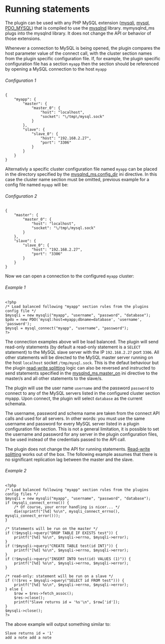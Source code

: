 # Running statements
The plugin can be used with any PHP MySQL extension ([mysqli](http://php.net/manual/en/ref.mysqli.php), [mysql](http://php.net/manual/en/ref.mysql.php), [PDO_MYSQL](http://php.net/manual/en/ref.pdo-mysql.php)) that is compiled to use the [mysqlnd](http://php.net/manual/en/book.mysqlnd.php) library. mymysqlnd_ms plugs into the mysqlnd library. It does not change the API or behavior of those extensions.

Whenever a connection to MySQL is being opened, the plugin compares the host parameter value of the connect call, with the cluster section names from the plugin specific configuration file. If, for example, the plugin specific configuration file has a section `myapp` then the section should be referenced by opening a MySQL connection to the host `myapp`

###### Configuration 1
```
{
    "myapp": {
        "master": {
            "master_0": {
                "host": "localhost",
                "socket": "\/tmp\/mysql.sock"
            }
        },
        "slave": {
            "slave_0": {
                "host": "192.168.2.27",
                "port": "3306"
            }
        }
    }
}
```
Alternativly a specific cluster configuration file named `myapp` can be placed in the directory specified by the [mysqlnd_ms.config_dir](REFA:../INSTALLING-CONFIGURING/RUNTIME-CONFIGURATION.md) ini directive. In this case the cluster name section must be omitted, previous example for a config file named `myapp` will be:

###### Configuration 2
```
{
    "master": {
        "master_0": {
            "host": "localhost",
            "socket": "\/tmp\/mysql.sock"
        }
    },
    "slave": {
        "slave_0": {
            "host": "192.168.2.27",
            "port": "3306"
        }
    }
}
```
Now we can open a connection to the configured `myapp` cluster:

###### Example 1
```
<?php
/* Load balanced following "myapp" section rules from the plugins config file */
$mysqli = new mysqli("myapp", "username", "password", "database");
$pdo = new PDO('mysql:host=myapp;dbname=database', 'username', 'password');
$mysql = mysql_connect("myapp", "username", "password");
?>
```
The connection examples above will be load balanced. The plugin will send read-only statements (by default a read-only statement is a `SELECT` statement) to the MySQL slave server with the IP `192.168.2.27` port `3306`. All other statements will be directed to the MySQL master server running on the host `localhost` socket `/tmp/mysql.sock`. This is the defaut behaviour but the plugin [read-write splitting](REF:../CONCEPTS/) logic can also be reversed and instructed to send statements specified in the [mysqlnd_ms.master_on](REFA:../INSTALLING-CONFIGURING/RUNTIME-CONFIGURATION.md) ini directive to the master/s and all other statements to the slave/s. 

The plugin will use the user name `username` and the password `password` to connect to any of the MySQL servers listed in the configured cluster section myapp. Upon connect, the plugin will select `database` as the current schemata.

The username, password and schema name are taken from the connect API calls and used for all servers. In other words: you must use the same username and password for every MySQL server listed in a plugin configuration file section. This is not a general limitation, it is possible to set the username and password for any server in the plugin configuration files, to be used instead of the credentials passed to the API call.

The plugin does not change the API for running statements. [Read-write splitting](REF:../CONCEPTS/) works out of the box. The following example assumes that there is no significant replication lag between the master and the slave.

###### Example 2
```
<?php
/* Load balanced following "myapp" section rules from the plugins config files */
$mysqli = new mysqli("myapp", "username", "password", "database");
if (mysqli_connect_errno()) {
    /* Of course, your error handling is nicer... */
    die(sprintf("[%d] %s\n", mysqli_connect_errno(), mysqli_connect_error()));
}

/* Statements will be run on the master */
if (!$mysqli->query("DROP TABLE IF EXISTS test")) {
    printf("[%d] %s\n", $mysqli->errno, $mysqli->error);
}
if (!$mysqli->query("CREATE TABLE test(id INT)")) {
    printf("[%d] %s\n", $mysqli->errno, $mysqli->error);
}
if (!$mysqli->query("INSERT INTO test(id) VALUES (1)")) {
    printf("[%d] %s\n", $mysqli->errno, $mysqli->error);
}

/* read-only: statement will be run on a slave */
if (!($res = $mysqli->query("SELECT id FROM test"))) {
    printf("[%d] %s\n", $mysqli->errno, $mysqli->error);
} else {
    $row = $res->fetch_assoc();
    $res->close();
    printf("Slave returns id = '%s'\n", $row['id']);
}
$mysqli->close();
?>
```
The above example will output something similar to:

```
Slave returns id = '1'
add a note add a note
```
